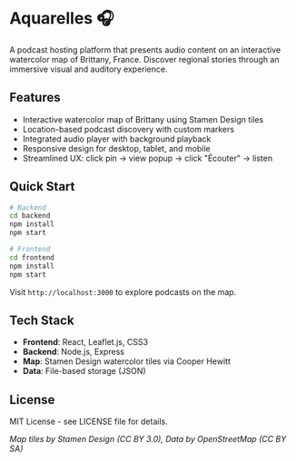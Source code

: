 # Aquarelles 🎧

A podcast hosting platform that presents audio content on an interactive watercolor map of Brittany, France. Discover regional stories through an immersive visual and auditory experience.

## Features

- Interactive watercolor map of Brittany using Stamen Design tiles
- Location-based podcast discovery with custom markers
- Integrated audio player with background playback
- Responsive design for desktop, tablet, and mobile
- Streamlined UX: click pin → view popup → click "Écouter" → listen

## Quick Start

```bash
# Backend
cd backend
npm install
npm start

# Frontend  
cd frontend
npm install
npm start
```

Visit `http://localhost:3000` to explore podcasts on the map.

## Tech Stack

- **Frontend**: React, Leaflet.js, CSS3
- **Backend**: Node.js, Express
- **Map**: Stamen Design watercolor tiles via Cooper Hewitt
- **Data**: File-based storage (JSON)

## License

MIT License - see LICENSE file for details.

*Map tiles by Stamen Design (CC BY 3.0), Data by OpenStreetMap (CC BY SA)*